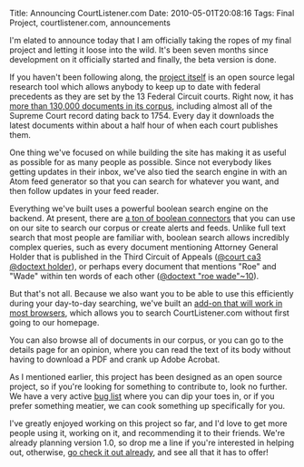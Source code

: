Title: Announcing CourtListener.com
Date: 2010-05-01T20:08:16
Tags: Final Project, courtlistener.com, announcements


I'm elated to announce today that I am officially taking the ropes of my final project and letting it loose into the wild. It's been seven months since development on it officially started and finally, the beta version is done. 

If you haven't been following along, the <a href="http://courtlistener.com">project itself</a> is an open source legal research tool which allows anybody to keep up to date with federal precedents as they are set by the 13 Federal Circuit courts. Right now, it has <a href="http://courtlistener.com/coverage/">more than 130,000 documents in its corpus</a>, including almost all of the Supreme Court record dating back to 1754. Every day it downloads the latest documents within about a half hour of when each court publishes them.

One thing we've focused on while building the site has making it as useful as possible for as many people as possible. Since not everybody likes getting updates in their inbox, we've also tied the search engine in with an Atom feed generator so that you can search for whatever you want, and then follow updates in your feed reader.

Everything we've built uses a powerful boolean search engine on the backend. At present, there are <a href="http://courtlistener.com/search/advanced-techniques/">a ton of boolean connectors</a> that you can use on our site to search our corpus or create alerts and feeds. Unlike full text search that most people are familiar with, boolean search allows incredibly complex queries, such as every document mentioning Attorney General Holder that is published in the Third Circuit of Appeals (<a href="http://courtlistener.com/search/results/?q=%40court+ca3+%40doctext+holder&search=">@court ca3 @doctext holder</a>), or perhaps every document that mentions "Roe" and "Wade" within ten words of each other (<a href="http://courtlistener.com/search/results/?q=%40doctext+%22roe+wade%22~10&search=">@doctext "roe wade"~10</a>).

But that's not all. Because we also want you to be able to use this efficiently during your day-to-day searching, we've built an <a href="http://courtlistener.com/tools/">add-on that will work in most browsers</a>, which allows you to search CourtListener.com without first going to our homepage.

You can also browse all of documents in our corpus, or you can go to the details page for an opinion, where you can read the text of its body without having to download a PDF and crank up Adobe Acrobat.

As I mentioned earlier, this project has been designed as an open source project, so if you're looking for something to contribute to, look no further. We have a very active <a href="http://bitbucket.org/mlissner/legal-current-awareness/issues?status=new&status=open">bug list</a> where you can dip your toes in, or if you prefer something meatier, we can cook something up specifically for you.

I've greatly enjoyed working on this project so far, and I'd love to get more people using it, working on it, and recommending it to their friends. We're already planning version 1.0, so drop me a line if you're interested in helping out, otherwise, <a href="http://courtlistener.com">go check it out already</a>, and see all that it has to offer!